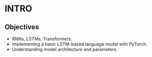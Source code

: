 # INTRO

## Objectives

- RNNs, LSTMs, Transformers.
- Implementing a basic LSTM-based language model with PyTorch.
- Understanding model architecture and parameters.
